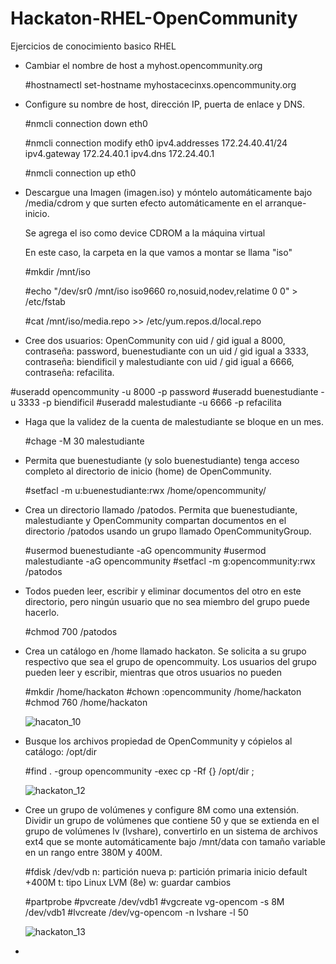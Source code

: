 # Hackaton-RHEL-OpenCommunity
Ejercicios de conocimiento basico RHEL

* Cambiar el nombre de host a myhost.opencommunity.org 

     #hostnamectl set-hostname myhostacecinxs.opencommunity.org

* Configure su nombre de host, dirección IP, puerta de enlace y DNS.

     #nmcli connection down eth0

     #nmcli connection modify eth0 ipv4.addresses 172.24.40.41/24 ipv4.gateway 172.24.40.1 ipv4.dns 172.24.40.1
     
     #nmcli connection up eth0
     
     
* Descargue una Imagen (imagen.iso) y móntelo automáticamente bajo /media/cdrom y que surten efecto automáticamente en el arranque-inicio. 

     Se agrega el iso como device CDROM a la máquina virtual
     
     En este caso, la carpeta en la que vamos a montar se llama "iso"
     
     #mkdir /mnt/iso
     
     #echo "/dev/sr0 /mnt/iso iso9660 ro,nosuid,nodev,relatime 0 0" > /etc/fstab
     
     #cat /mnt/iso/media.repo >> /etc/yum.repos.d/local.repo
     
 * Cree dos usuarios: OpenCommunity con uid / gid igual a 8000, contraseña: password, buenestudiante con un uid / gid igual a  3333, contraseña: biendificil  y malestudiante con uid / gid igual a 6666, contraseña: refacilita. 
 
 #useradd opencommunity -u 8000 -p password
 #useradd buenestudiante -u 3333 -p biendificil
 #useradd malestudiante -u 6666 -p refacilita
 
 
 * Haga que la validez de la cuenta de malestudiante se bloque en un mes.
 
     #chage -M 30 malestudiante
 
 * Permita que buenestudiante (y solo buenestudiante) tenga acceso completo al directorio de inicio (home) de OpenCommunity.
     
     #setfacl -m u:buenestudiante:rwx /home/opencommunity/

* Crea un directorio llamado /patodos. Permita que buenestudiante, malestudiante y OpenCommunity compartan documentos en el directorio /patodos usando un grupo llamado OpenCommunityGroup. 
    
     #usermod buenestudiante -aG opencommunity
     #usermod malestudiante -aG opencommunity
     #setfacl -m g:opencommunity:rwx /patodos
     

* Todos pueden leer, escribir y eliminar documentos del otro en este directorio, pero ningún usuario que no sea miembro del grupo puede hacerlo.

     #chmod 700 /patodos
     
* Crea un catálogo en /home llamado hackaton. Se solicita a su grupo respectivo que sea el grupo de opencommuity. Los usuarios del grupo pueden leer y escribir, mientras que otros usuarios no pueden
     
     #mkdir /home/hackaton
     #chown :opencommunity /home/hackaton
     #chmod 760 /home/hackaton
     
     ![hacaton_10](https://user-images.githubusercontent.com/40834361/44064038-c87b1f2c-9f28-11e8-8c10-4d5e20674dca.png)
     
* Busque los archivos propiedad de OpenCommunity y cópielos al catálogo: /opt/dir
     
     #find . -group opencommunity -exec cp -Rf {} /opt/dir \;
     
     ![hackaton_12](https://user-images.githubusercontent.com/40834361/44064039-c8922dfc-9f28-11e8-957d-e9065e02c86f.png)
     
* Cree un grupo de volúmenes y configure 8M como una extensión. Dividir un grupo de volúmenes que contiene 50 y que se extienda en el grupo de volúmenes lv (lvshare), convertirlo en un sistema de archivos ext4 que se monte automáticamente bajo /mnt/data con tamaño variable en un rango entre 380M y 400M.

     #fdisk /dev/vdb
      n: partición nueva
      p: partición primaria
      inicio default
      +400M
      t: tipo Linux LVM (8e)
      w: guardar cambios
      
     #partprobe
     #pvcreate /dev/vdb1
     #vgcreate vg-opencom -s 8M /dev/vdb1
     #lvcreate /dev/vg-opencom -n lvshare -l 50
     
     ![hackaton_13](https://user-images.githubusercontent.com/40834361/44064040-c8c9098a-9f28-11e8-9d32-9bc015f8155b.png)
     
* 
